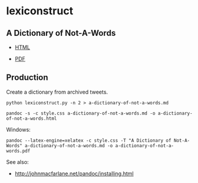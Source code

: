 lexiconstruct
=============

A Dictionary of Not-A-Words
---------------------------

 * [HTML](https://hugovk.github.io/lexiconstruct/a-dictionary-of-not-a-words.html)

 * [PDF](https://github.com/hugovk/lexiconstruct/raw/gh-pages/a-dictionary-of-not-a-words.pdf)

Production
----------

Create a dictionary from archived tweets.

    python lexiconstruct.py -n 2 > a-dictionary-of-not-a-words.md

    pandoc -s -c style.css a-dictionary-of-not-a-words.md -o a-dictionary-of-not-a-words.html

Windows:

    pandoc --latex-engine=xelatex -c style.css -T "A Dictionary of Not-A-Words" a-dictionary-of-not-a-words.md -o a-dictionary-of-not-a-words.pdf

See also:

 * http://johnmacfarlane.net/pandoc/installing.html
